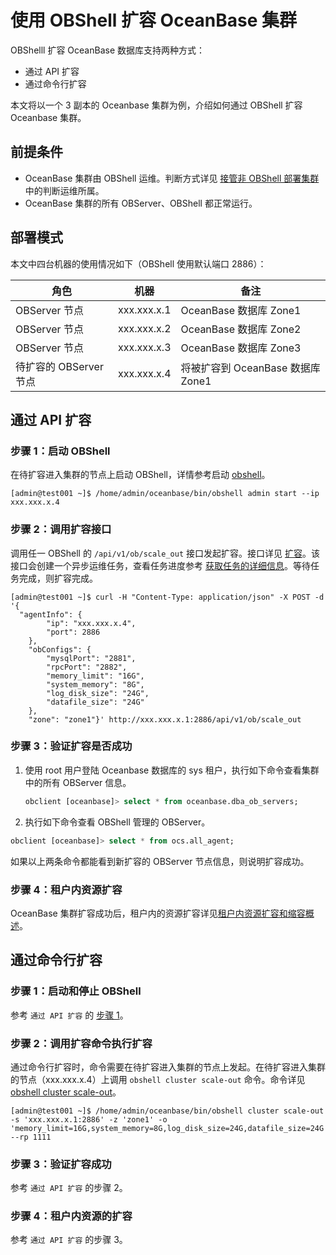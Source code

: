 # 使用 OBShell 扩容 OceanBase 集群

OBShelll 扩容 OceanBase 数据库支持两种方式：

- 通过 API 扩容
- 通过命令行扩容

本文将以一个 3 副本的 Oceanbase 集群为例，介绍如何通过 OBShell 扩容 Oceanbase 集群。

## 前提条件

- OceanBase 集群由 OBShell 运维。判断方式详见 [接管非 OBShell 部署集群](300.take-over-non-obshell-deployed-clusters.md#判断运维所属) 中的判断运维所属。
- OceanBase 集群的所有 OBServer、OBShell 都正常运行。

## 部署模式

本文中四台机器的使用情况如下（OBShell 使用默认端口 2886）：

| 角色 | 机器 | 备注 |
| --- | --- | --- |
| OBServer 节点 | xxx.xxx.x.1 | OceanBase 数据库 Zone1 |
| OBServer 节点 | xxx.xxx.x.2 | OceanBase 数据库 Zone2 |
| OBServer 节点 | xxx.xxx.x.3 | OceanBase 数据库 Zone3 |
| 待扩容的 OBServer 节点 | xxx.xxx.x.4 | 将被扩容到 OceanBase 数据库 Zone1 |

## 通过 API 扩容

### 步骤 1：启动 OBShell

在待扩容进入集群的节点上启动 OBShell，详情参考启动 [obshell](100.start-stop-obshell.md)。

```shell
[admin@test001 ~]$ /home/admin/oceanbase/bin/obshell admin start --ip xxx.xxx.x.4
```

### 步骤 2：调用扩容接口

调用任一 OBShell 的 `/api/v1/ob/scale_out` 接口发起扩容。接口详见 [扩容](../400.obshell-api-reference/1400.scale-out.md)。该接口会创建一个异步运维任务，查看任务进度参考 [获取任务的详细信息](../400.obshell-api-reference/2000.get-dag-detail.md)。等待任务完成，则扩容完成。

```shell
[admin@test001 ~]$ curl -H "Content-Type: application/json" -X POST -d '{
  "agentInfo": {
        "ip": "xxx.xxx.x.4",
        "port": 2886
    },
    "obConfigs": {
        "mysqlPort": "2881",
        "rpcPort": "2882",
        "memory_limit": "16G",
        "system_memory": "8G",
        "log_disk_size": "24G",
        "datafile_size": "24G"
    },
    "zone": "zone1"}' http://xxx.xxx.x.1:2886/api/v1/ob/scale_out
```

### 步骤 3：验证扩容是否成功

1. 使用 root 用户登陆 Oceanbase 数据库的 sys 租户，执行如下命令查看集群中的所有 OBServer 信息。

    ```sql
    obclient [oceanbase]> select * from oceanbase.dba_ob_servers;
    ```

2. 执行如下命令查看 OBShell 管理的 OBServer。

```sql
obclient [oceanbase]> select * from ocs.all_agent;
```

如果以上两条命令都能看到新扩容的 OBServer 节点信息，则说明扩容成功。

### 步骤 4：租户内资源扩容

OceanBase 集群扩容成功后，租户内的资源扩容详见[租户内资源扩容和缩容概述](../../../../700.reference/100.oceanbase-database-concepts/500.distributed-database-objects/100.distributed-database-objects-overview.md)。

## 通过命令行扩容

### 步骤 1：启动和停止 OBShell

参考 `通过 API 扩容` 的 [步骤 1](#步骤-1启动-obshell)。

### 步骤 2：调用扩容命令执行扩容

通过命令行扩容时，命令需要在待扩容进入集群的节点上发起。在待扩容进入集群的节点（xxx.xxx.x.4）上调用 `obshell cluster scale-out` 命令。命令详见 [obshell cluster scale-out](../300.obshell-clients/200.cluster-commands.md#obshell-cluster-scale-out)。

```shell
[admin@test001 ~]$ /home/admin/oceanbase/bin/obshell cluster scale-out -s 'xxx.xxx.x.1:2886' -z 'zone1' -o 'memory_limit=16G,system_memory=8G,log_disk_size=24G,datafile_size=24G' --rp 1111
```

### 步骤 3：验证扩容成功

参考 ` 通过 API 扩容 ` 的步骤 2。

### 步骤 4：租户内资源的扩容

参考 ` 通过 API 扩容 ` 的步骤 3。
